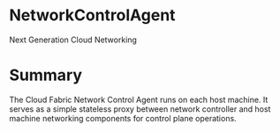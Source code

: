 # NetworkControlAgent
Next Generation Cloud Networking

# Summary
The Cloud Fabric Network Control Agent runs on each host machine. It serves as a simple stateless proxy between network controller and host machine networking components for control plane operations.
